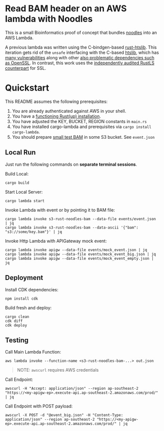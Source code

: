 # Read BAM header on an AWS lambda with Noodles

This is a small Bioinformatics proof of concept that bundles [noodles](http://github.com/zaeleus/noodles) into an AWS Lambda.

A previous lambda was written using the C-bindgen-based [rust-htslib](https://github.com/brainstorm/s3-rust-htslib-bam). This iteration gets rid of the `unsafe` interfacing with the C-based [htslib](https://github.com/samtools/htslib), which has [many vulnerabilities](https://github.com/samtools/htslib/pulls?q=oss-fuzz) along with other [also problematic dependencies such as OpenSSL](https://www.openssl.org/news/vulnerabilities.html). In contrast, this work uses the [independently audited RustLS counterpart](http://jbp.io/2020/06/14/rustls-audit.html) for SSL.

# Quickstart

This README assumes the following prerequisites:

1. You are already authenticated against AWS in your shell.
2. You have a [functioning Rust(up) installation](https://rustup.rs/).
3. You have adjusted the KEY, BUCKET, REGION constants in `main.rs`
4. You have installed cargo-lambda and prerequisites via `cargo install cargo-lambda`.
5. You should prepare [small test BAM](https://github.com/umccr/ega-submit/tree/master/test) in some S3 bucket. See `event.json`

## Local Run

Just run the following commands on **separate terminal sessions**.

Build Local:
```
cargo build
```

Start Local Server:
```
cargo lambda start
```

Invoke Lambda with event or by pointing it to BAM file:
```
cargo lambda invoke s3-rust-noodles-bam --data-file events/event.json | jq
cargo lambda invoke s3-rust-noodles-bam --data-ascii '{"bam": "s3://some/key.bam"}' | jq
```

Invoke Http Lambda with APIGateway mock event:

```
cargo lambda invoke apigw --data-file events/mock_event.json | jq
cargo lambda invoke apigw --data-file events/mock_event_big.json | jq
cargo lambda invoke apigw --data-file events/mock_event_empty.json | jq
```

## Deployment

Install CDK dependencies:

```
npm install cdk
```

Build fresh and deploy:
```
cargo clean
cdk diff
cdk deploy
```


## Testing

Call Main Lambda Function:
```
aws lambda invoke --function-name <s3-rust-noodles-bam-...> out.json
```

> NOTE: `awscurl` requires AWS credentials

Call Endpoint:
```
awscurl -H "Accept: application/json" --region ap-southeast-2 "https://<my-apigw-ep>.execute-api.ap-southeast-2.amazonaws.com/prod/" | jq
```

Call Endpoint with POST payload:
```
awscurl -X POST -d "@event_big.json" -H "Content-Type: application/json" --region ap-southeast-2 "https://<my-apigw-ep>.execute-api.ap-southeast-2.amazonaws.com/prod/" | jq
```
